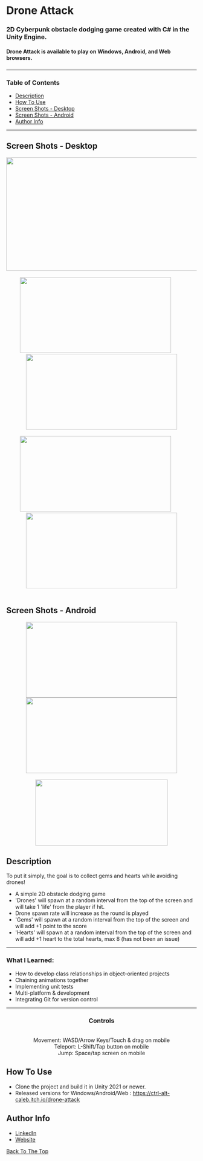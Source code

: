 # Drone Attack

<h3 align='left'>
  2D Cyberpunk obstacle dodging game created with C# in the Unity Engine.
  <br><h4 align='left'>Drone Attack is available to play on Windows, Android, and Web browsers.<h4>
<h3>
  
###
---
  ### Table of Contents

- [Description](#description)
- [How To Use](#how-to-use)
- [Screen Shots - Desktop](#screen-shots---desktop)
- [Screen Shots - Android](#screen-shots---android)
- [Author Info](#author-info)
  

---

 ## Screen Shots - Desktop



<div class='container'align='center'>
  <img src="https://github.com/ctrl-alt-caleb/DroneAttack/blob/master/DA_Desktop.gif" width="600" height="300"><br><br>
</div>
  
<div class='container' align='center'>
  <img src="https://github.com/ctrl-alt-caleb/DroneAttack/blob/master/DA_Desktop2.PNG" width="400" height="200">&nbsp;&nbsp;&nbsp;&nbsp;&nbsp;&nbsp;&nbsp;&nbsp;
  <img src="https://github.com/ctrl-alt-caleb/DroneAttack/blob/master/DA_Desktop1.PNG" width="400" height="200"><br><br>
  <img src="https://github.com/ctrl-alt-caleb/DroneAttack/blob/master/DA_Desktop3.PNG" width="400" height="200">&nbsp;&nbsp;&nbsp;&nbsp;&nbsp;&nbsp;&nbsp;&nbsp;
  <img src="https://github.com/ctrl-alt-caleb/DroneAttack/blob/master/DA_Desktop4.PNG" width="400" height="200"><br><br>
</div>


  
 <h2>
  Screen Shots - Android
 </h2>

<div class='container'align='center'>
  <img src="https://github.com/ctrl-alt-caleb/DroneAttack/blob/master/DAScreenshot1.png" width="400" height="200">
  <img src="https://github.com/ctrl-alt-caleb/DroneAttack/blob/master/DAScreenshot2.png" width="400" height="200">
</div>

<div class='container'align='center'>
  <br><img src="https://github.com/ctrl-alt-caleb/DroneAttack/blob/master/DroneAttackAndroid.gif" width="350" height="175"><br>
</div>
  

## Description
  
  To put it simply, the goal is to collect gems and hearts while avoiding drones!<br>
  
  - A simple 2D obstacle dodging game
  - 'Drones' will spawn at a random interval from the top of the screen and will take 1 'life' from the player if hit.
  - Drone spawn rate will increase as the round is played
  - 'Gems' will spawn at a random interval from the top of the screen and will add +1 point to the score
  - 'Hearts' will spawn at a random interval from the top of the screen and will add +1 heart to the total hearts, max 8 (has not been an issue)
  ---
### What I Learned:
- How to develop class relationships in object-oriented projects
- Chaining animations together 
- Implementing unit tests 
- Multi-platform & development
- Integrating Git for version control
---
  
  <div align='center'>
    <h3>Controls</h3><br>
    Movement: WASD/Arrow Keys/Touch & drag on mobile<br>
    Teleport: L-Shift/Tap button on mobile<br>
    Jump: Space/tap screen on mobile<br>
  </div>
  
  
## How To Use

- Clone the project and build it in Unity 2021 or newer.
- Released versions for Windows/Android/Web : https://ctrl-alt-caleb.itch.io/drone-attack


## Author Info

- [LinkedIn](https://linkedin.com/in/calebhebert)
- [Website](https://calebhebert.com)<br>


[Back To The Top](#Drone-Attack)



